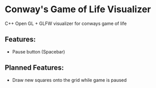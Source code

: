 # Conway's Game of Life Visualizer
C++ Open GL + GLFW visualizer for conways game of life

## Features:
- Pause button (Spacebar)

## Planned Features:
- Draw new squares onto the grid while game is paused
